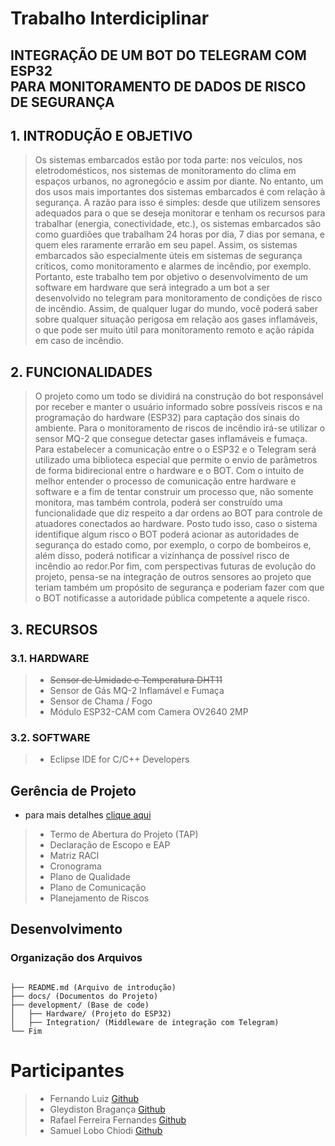 # Trabalho Interdiciplinar
## INTEGRAÇÃO DE UM BOT DO TELEGRAM COM ESP32 <br> PARA MONITORAMENTO DE DADOS DE RISCO DE SEGURANÇA

## 1. INTRODUÇÃO E OBJETIVO
> Os sistemas embarcados estão por toda parte: nos veículos, nos eletrodomésticos,
nos sistemas de monitoramento do clima em espaços urbanos, no agronegócio e
assim por diante. No entanto, um dos usos mais importantes dos sistemas
embarcados é com relação à segurança.
A razão para isso é simples: desde que utilizem sensores adequados para o que se
deseja monitorar e tenham os recursos para trabalhar (energia, conectividade, etc.),
os sistemas embarcados são como guardiões que trabalham 24 horas por dia, 7 dias
por semana, e quem eles raramente errarão em seu papel.
Assim, os sistemas embarcados são especialmente úteis em sistemas de segurança
críticos, como monitoramento e alarmes de incêndio, por exemplo.
Portanto, este trabalho tem por objetivo o desenvolvimento de um software em
hardware que será integrado a um bot a ser desenvolvido no telegram para
monitoramento de condições de risco de incêndio.
Assim, de qualquer lugar do mundo, você poderá saber sobre qualquer situação
perigosa em relação aos gases inflamáveis, o que pode ser muito útil para
monitoramento remoto e ação rápida em caso de incêndio.

## 2. FUNCIONALIDADES

> O projeto como um todo se dividirá na construção do bot responsável por receber e
manter o usuário informado sobre possíveis riscos e na programação do hardware
(ESP32) para captação dos sinais do ambiente.
Para o monitoramento de riscos de incêndio irá-se utilizar o sensor MQ-2 que
consegue detectar gases inflamáveis e fumaça. Para estabelecer a comunicação
entre o o ESP32 e o Telegram será utilizado uma biblioteca especial que permite o
envio de parâmetros de forma bidirecional entre o hardware e o BOT.
Com o intuito de melhor entender o processo de comunicação entre hardware e
software e a fim de tentar construir um processo que, não somente monitora, mas
também controla, poderá ser construído uma funcionalidade que diz respeito a dar
ordens ao BOT para controle de atuadores conectados ao hardware.
Posto tudo isso, caso o sistema identifique algum risco o BOT poderá acionar as
autoridades de segurança do estado como, por exemplo, o corpo de bombeiros e,
além disso, poderá notificar a vizinhança de possível risco de incêndio ao redor.Por
fim, com perspectivas futuras de evolução do projeto, pensa-se na integração de
outros sensores ao projeto que teriam também um propósito de segurança e
poderiam fazer com que o BOT notificasse a autoridade pública competente a
aquele risco.

## 3. RECURSOS
### 3.1. HARDWARE
> - ~~Sensor de Umidade e Temperatura DHT11~~
> - Sensor de Gás MQ-2 Inflamável e Fumaça
> - Sensor de Chama / Fogo
> - Módulo ESP32-CAM com Camera OV2640 2MP

### 3.2. SOFTWARE
> - Eclipse IDE for C/C++ Developers


## Gerência de Projeto
* para mais detalhes [clique aqui](docs/gerenciadeprojeto.md)
> - Termo de Abertura do Projeto (TAP)
> - Declaração de Escopo e EAP
> - Matriz RACI
> - Cronograma
> - Plano de Qualidade
> - Plano de Comunicação
> - Planejamento de Riscos

## Desenvolvimento

### Organização dos Arquivos
```

├── README.md (Arquivo de introdução)
├── docs/ (Documentos do Projeto)
├── development/ (Base de code)
│   ├── Hardware/ (Projeto do ESP32)
│   ├── Integration/ (Middleware de integração com Telegram)
└── Fim

```
# Participantes
> - Fernando Luiz [Github](https://github.com/feeluiz)
> - Gleydiston Bragança [Github](https://github.com/tombraganca)
> - Rafael Ferreira Fernandes [Github](https://github.com/Faeu680)
> - Samuel Lobo Chiodi [Github](https://github.com/LeumasLC)
